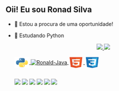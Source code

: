 ## Oii! Eu sou Ronad Silva

- 🔭 Estou a procura de uma oportunidade!
- 🌱 Estudando Python


  <div align="center">
  
    <a href="https://github.com/RonaldSilva1427">
    <img height="174em" src="https://github-readme-stats.vercel.app/api?username=ronaldsilva1427&theme=blue-green"/>
    <img height="174em" src="https://github-readme-stats.vercel.app/api/top-langs/?username=ronaldsilva1427&theme=blue-green"/>
    
    </div>
  
  <div style="display: inline_block"><br>

    <img align="center" alt="Ronald-Python" height="30" width="40" src="https://raw.githubusercontent.com/devicons/devicon/master/icons/python/python-original.svg">
    <img align="center" alt="Ronald-Java" height="30" width="40" src="https://cdn.jsdelivr.net/gh/devicons/devicon/icons/java/java-original.svg" />
    <img align="center" alt="Ronald-HTML" height="30" width="40" src="https://raw.githubusercontent.com/devicons/devicon/master/icons/html5/html5-original.svg">
    <img align="center" alt="Ronald-CSS" height="30" width="40" src="https://raw.githubusercontent.com/devicons/devicon/master/icons/css3/css3-original.svg">
  
  </div>
  
  ##
  
  <div>
     
     <a href="https://www.instagram.com/ronald_psilva14" target="_blank"><img src="https://img.shields.io/badge/-Instagram-%23E4405F?style=for-the-badge&logo=instagram&logoColor=white" target="_blank"></a>
    <a href="https://www.facebook.com/profile.php?id=100057052742856" target="_blank"><img src="https://img.shields.io/badge/Facebook-1877F2?style=for-the-badge&logo=facebook&logoColor=white" target="_blank"></a>
    <a href="https://github.com/RonaldSilva1427" target="_blank"><img src="https://img.shields.io/badge/GitHub-100000?style=for-the-badge&logo=github&logoColor=white" target="_blank"></a>
     <a href = "ronald.psilva14@gmail.com"><img src="https://img.shields.io/badge/Gmail-D14836?style=for-the-badge&logo=gmail&logoColor=white"></a>
     <a href="https://discord.gg/pDbY76q8Qf" target="_blank"><img src="https://img.shields.io/badge/Discord-7289DA?style=for-the-badge&logo=discord&logoColor=white" target="_blank"></a> 
    <a href="https://www.linkedin.com/in/ronald-silva-8b470a1bb/" target="_blank"><img src="https://img.shields.io/badge/-LinkedIn-%230077B5?style=for-the-badge&logo=linkedin&logoColor=white" target="_blank"></a> 
    
  </div>
